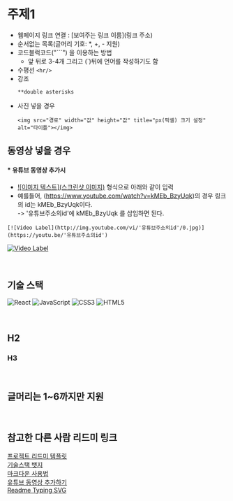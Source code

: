 # 주제1

  - 웹페이지 링크 연결 : [보여주는 링크 이름](링크 주소)   
  - 순서없는 목록(글머리 기호: *, +, - 지원)
  - 코드블럭코드("```") 을 이용하는 방법
    - 앞 뒤로 3-4개 그리고 (`)뒤에 언어를 작성하기도 함
  - 수평선
        ```
        <hr/>
        ```
  - 강조 
      ```
      **double asterisks
      ```
  - 사진 넣을 경우 
      ```
      <img src="경로" width="값" height="값" title="px(픽셀) 크기 설정" alt="타이틀"></img>
      ```

## 동영상 넣을 경우  
#### * 유튜브 동영상 추가시  
  - [![이미지 텍스트](스크린샷 이미지)](유투브링크) 형식으로 아래와 같이 입력  
   - 예를들어, (https://www.youtube.com/watch?v=kMEb_BzyUqk)의 경우 링크의 id는 kMEb_BzyUqk이다.  
    -> '유튜브주소의id'에 kMEb_BzyUqk 를 삽입하면 된다.  
 
  ```
  [![Video Label](http://img.youtube.com/vi/'유튜브주소의id'/0.jpg)](https://youtu.be/'유튜브주소의id')
  ```  
  [![Video Label](http://img.youtube.com/vi/kMEb_BzyUqk/0.jpg)](https://youtube.be/kMEb_BzyUqk)  

<br>

## 기술 스택

![React](https://img.shields.io/badge/react-%2320232a.svg?style=for-the-badge&logo=react&logoColor=%2361DAFB)
![JavaScript](https://img.shields.io/badge/javascript-%23323330.svg?style=for-the-badge&logo=javascript&logoColor=%23F7DF1E)
![CSS3](https://img.shields.io/badge/css3-%231572B6.svg?style=for-the-badge&logo=css3&logoColor=white)
![HTML5](https://img.shields.io/badge/html5-%23E34F26.svg?style=for-the-badge&logo=html5&logoColor=white)  

<br>

## H2

### H3

<br>

## 글머리는 1~6까지만 지원

<p align="justify">

</p>

<br>

## 참고한 다른 사람 리드미 링크
[프로젝트 리드미 템플릿](https://github.com/n0hack/readme-template)  
[기술스택 뱃지](https://github.com/Ileriayo/markdown-badges#table-of-contents)  
[마크다운 사용법](https://gist.github.com/ihoneymon/652be052a0727ad59601#2-%EB%A7%88%ED%81%AC%EB%8B%A4%EC%9A%B4-%EC%82%AC%EC%9A%A9%EB%B2%95%EB%AC%B8%EB%B2%95)  
[유튜브 동영상 추가하기](https://velog.io/@sgsg9447/Github-Readme%EC%97%90-img-youtube-link-%EC%82%BD%EC%9E%85)  
[Readme Typing SVG](https://readme-typing-svg.herokuapp.com/demo/)
